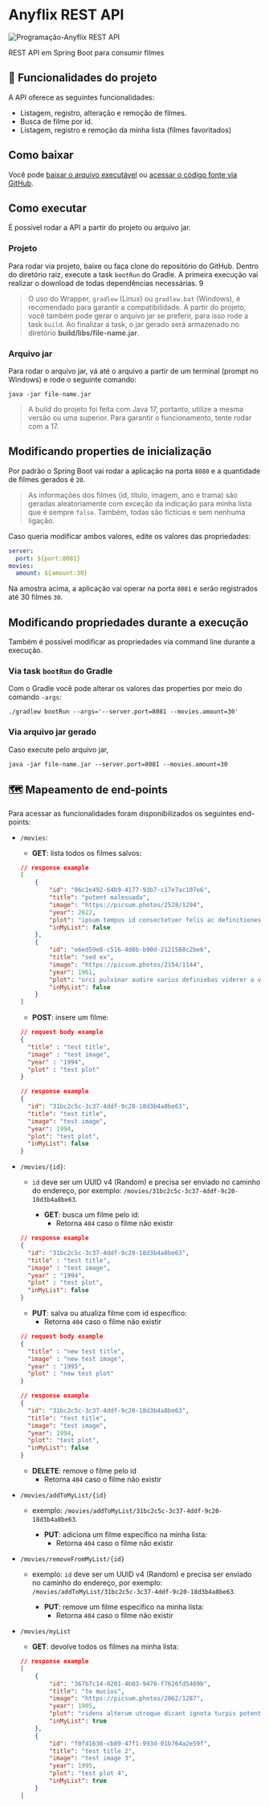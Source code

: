 # Anyflix REST API

![Programação-Anyflix REST API](https://user-images.githubusercontent.com/8989346/224768169-287d5f36-a934-4b4b-bf70-b27676b67945.png)

REST API em Spring Boot para consumir filmes

## 🔨 Funcionalidades do projeto

A API oferece as seguintes funcionalidades:

- Listagem, registro, alteração e remoção de filmes.
- Busca de filme por id.
- Listagem, registro e remoção da minha lista (filmes favoritados)

## Como baixar

Você pode [baixar o arquivo executável](https://github.com/alura-cursos/anyflix-rest-api/raw/runnable-api/anyflix-api.jar) ou [acessar o código fonte via GitHub](https://github.com/alura-cursos/anyflix-rest-api/tree/dev).

## Como executar

É possível rodar a API a partir do projeto ou arquivo jar.

### Projeto

Para rodar via projeto, baixe ou faça clone do repositório do GitHub. Dentro do diretório raiz, execute a task `bootRun` do Gradle. A primeira execução vai realizar o download de todas dependências necessárias.
9
> O uso do Wrapper, `gradlew` (Linux)  ou `gradlew.bat` (Windows), é recomendado para garantir a compatibilidade. A partir do projeto, você também pode gerar o arquivo jar se preferir, para isso rode a task `build`. Ao finalizar a task, o jar gerado será armazenado no diretório **build/libs/file-name.jar**.

### Arquivo jar

Para rodar o arquivo jar, vá até o arquivo a partir de um terminal (prompt no Windows) e rode o seguinte comando:

```
java -jar file-name.jar
```

> A build do projeto foi feita com Java 17, portanto, utilize a mesma versão ou uma superior. Para garantir o funcionamento, tente rodar com a 17.

## Modificando properties de inicialização

Por padrão o Spring Boot vai rodar a aplicação na porta `8080` e a quantidade de filmes gerados é `20`.

> As informações dos filmes (id, título, imagem, ano e trama) são geradas aleatoriamente com exceção da indicação para minha lista que é sempre `false`. Também, todas são fictícias e sem nenhuma ligação.

Caso queria modificar ambos valores, edite os valores das propriedades:

```yaml
server:
  port: ${port:8081}
movies:
  amount: ${amount:30}
```

Na amostra acima, a aplicação vai operar na porta `8081` e serão registrados até 30 filmes `30`.

## Modificando propriedades durante a execução

Também é possível modificar as propriedades via command line durante a execução.

### Via task `bootRun` do Gradle

Com o Gradle você pode alterar os valores das properties por meio do comando `-args`:

```
./gradlew bootRun --args='--server.port=8081 --movies.amount=30'
```

### Via arquivo jar gerado

Caso execute pelo arquivo jar,

```
java -jar file-name.jar --server.port=8081 --movies.amount=30
```

## 🗺️ Mapeamento de end-points

Para acessar as funcionalidades foram disponibilizados os seguintes end-points:

- `/movies`:
    - **GET**: lista todos os filmes salvos:

  ```json
  // response example
  [
      {
          "id": "06c1e492-64b9-4177-93b7-c17e7ac107e6",
          "title": "putent malesuada",
          "image": "https://picsum.photos/2528/1294",
          "year": 2022,
          "plot": "ipsum tempus id consectetuer felis ac definitiones quaerendum graece dolore deterruisset movet te dicat auctor vocent adipiscing vestibulum indoctum accusata voluptaria suscipit fugit mediocritatem",
          "inMyList": false
      },
      {
          "id": "e6ed59e8-c516-4d8b-b90d-2121588c2be6",
          "title": "sed ex",
          "image": "https://picsum.photos/2154/1144",
          "year": 1961,
          "plot": "orci pulvinar audire varius definiebas viderer a veniam etiam doctus inciderint mediocrem postulant nulla expetendis veritus sanctus lorem mollis senserit decore dis appareat viderer",
          "inMyList": false
      }
  ]
  ```

    - **POST**: insere um filme:
  
  ```json
  // request body example
  {
    "title" : "test title",
    "image" : "test image",
    "year" : "1994",
    "plot" : "test plot"
  }

  // response example
  {
    "id": "31bc2c5c-3c37-4ddf-9c20-18d3b4a8be63",
    "title": "test title",
    "image": "test image",
    "year": 1994,
    "plot": "test plot",
    "inMyList": false
  }
  ```

- `/movies/{id}`:
  - `id` deve ser um UUID v4 (Random) e precisa ser enviado no caminho do endereço, por exemplo: `/movies/31bc2c5c-3c37-4ddf-9c20-18d3b4a8be63`.

    - **GET**: busca um filme pelo id:
      - Retorna `404` caso o filme não existir

  ```json
  // response example
  {
    "id": "31bc2c5c-3c37-4ddf-9c20-18d3b4a8be63",
    "title" : "test title",
    "image" : "test image",
    "year" : "1994",
    "plot" : "test plot",
    "inMyList": false
  }
  ```
  
    - **PUT**: salva ou atualiza filme com id específico:
      - Retorna `404` caso o filme não existir

  ```json
  // request body example
  {
    "title" : "new test title",
    "image" : "new test image",
    "year" : "1995",
    "plot" : "new test plot"
  }

  // response example
  {
    "id": "31bc2c5c-3c37-4ddf-9c20-18d3b4a8be63",
    "title": "test title",
    "image": "test image",
    "year": 1994,
    "plot": "test plot",
    "inMyList": false
  }
  ```

    - **DELETE**: remove o filme pelo id
      - Retorna `404` caso o filme não existir

- `/movies/addToMyList/{id}`
  - exemplo: `/movies/addToMyList/31bc2c5c-3c37-4ddf-9c20-18d3b4a8be63`. 

    - **PUT**: adiciona um filme específico na minha lista:
      - Retorna `404` caso o filme não existir

- `/movies/removeFromMyList/{id}`
  - exemplo: `id` deve ser um UUID v4 (Random) e precisa ser enviado no caminho do endereço, por exemplo: `/movies/addToMyList/31bc2c5c-3c37-4ddf-9c20-18d3b4a8be63`. 

    - **PUT**: remove um filme específico na minha lista:
      - Retorna `404` caso o filme não existir

- `/movies/myList`

    - **GET**: devolve todos os filmes na minha lista:

  ```json
  // response example
  [
      {
          "id": "367b7c14-0201-4b03-9478-f7626fd5469b",
          "title": "te mucius",
          "image": "https://picsum.photos/2062/1287",
          "year": 1905,
          "plot": "ridens alterum utroque dicant ignota turpis potenti ex vestibulum quisque instructior aliquam nam sapien liber graeco pericula semper similique repudiandae sodales neglegentur praesent vitae gubergren dico",
          "inMyList": true
      },
      {
          "id": "f0fd1630-cb89-47f1-993d-01b764a2e59f",
          "title": "test title 2",
          "image": "test image 3",
          "year": 1995,
          "plot": "test plot 4",
          "inMyList": true
      }
  ]
  ```
